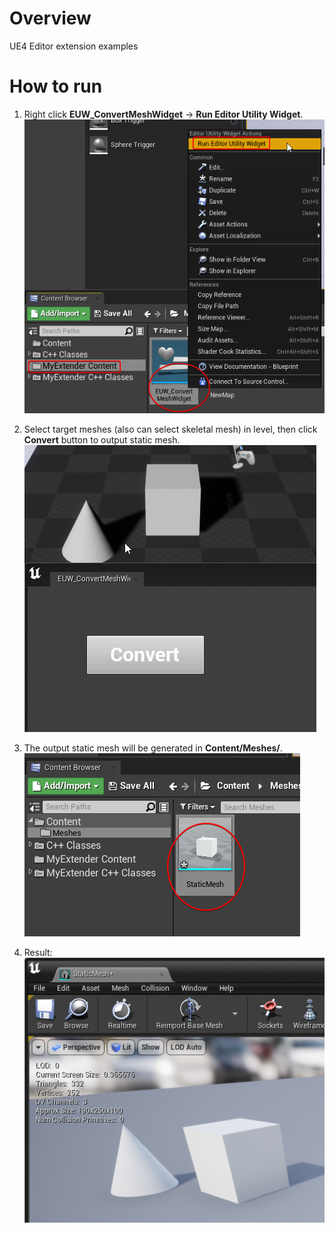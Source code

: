 # Overview

UE4 Editor extension examples

# How to run

1. Right click **EUW_ConvertMeshWidget** -> **Run Editor Utility Widget**.
![01](./_img/screenshot_01.png)

2. Select target meshes (also can select skeletal mesh) in level, then click **Convert** button to output static mesh.
![02](./_img/screenshot_02.gif)

3. The output static mesh will be generated in **Content/Meshes/**.
![03](./_img/screenshot_03.png)

4. Result:
![04](./_img/screenshot_04.png)